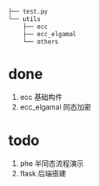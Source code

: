 ```sh
├── test.py
└── utils
    ├── ecc
    ├── ecc_elgamal
    └── others
```

# done

1. ecc 基础构件
2. ecc_elgamal 同态加密

# todo

1. phe 半同态流程演示
2. flask 后端搭建